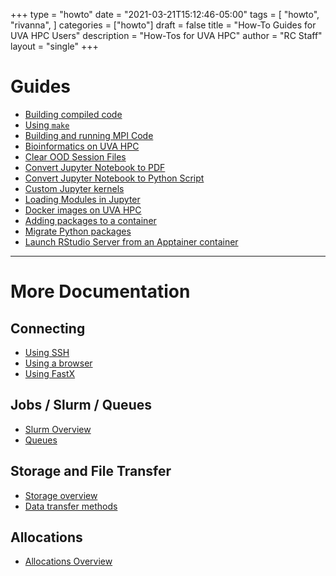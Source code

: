 +++
type = "howto"
date = "2021-03-21T15:12:46-05:00"
tags = [
  "howto",
  "rivanna",
]
categories = ["howto"]
draft = false
title = "How-To Guides for UVA HPC Users"
description = "How-Tos for UVA HPC"
author = "RC Staff"
layout = "single"
+++

# Guides

* [Building compiled code](/userinfo/howtos/rivanna/compiler-howto)
* [Using `make`](/userinfo/howtos/rivanna/make)
* [Building and running MPI Code](/userinfo/howtos/rivanna/mpi-howto)
* [Bioinformatics on UVA HPC](/userinfo/howtos/rivanna/bioinfo-on-rivanna)
* [Clear OOD Session Files](/userinfo/howtos/rivanna/clear-ood-session-files)
* [Convert Jupyter Notebook to PDF](/userinfo/howtos/rivanna/convert-jupyter-pdf)
* [Convert Jupyter Notebook to Python Script](/userinfo/howtos/rivanna/jupyter-to-python-script)
* [Custom Jupyter kernels](/userinfo/howtos/rivanna/custom-jupyter-kernels)
* [Loading Modules in Jupyter](/userinfo/howtos/rivanna/load-module-in-jupyter)
* [Docker images on UVA HPC](/userinfo/howtos/rivanna/docker-images-on-rivanna)
* [Adding packages to a container](/userinfo/howtos/rivanna/add-packages-to-container)
* [Migrate Python packages](/userinfo/howtos/rivanna/migrate-python)
* [Launch RStudio Server from an Apptainer container](/userinfo/howtos/rivanna/launch-rserver)

- - -

# More Documentation

## Connecting

* [Using SSH](/userinfo/hpc/login/#secure-shell-access-ssh)
* [Using a browser](/userinfo/hpc/login/#web-based-access)
* [Using FastX](/userinfo/hpc/login/#remote-desktop-access)

## Jobs / Slurm / Queues

* [Slurm Overview](/userinfo/hpc/slurm/)
* [Queues](/userinfo/hpc/#job-queues)

## Storage and File Transfer

* [Storage overview](/userinfo/hpc/storage/)
* [Data transfer methods](/userinfo/data-transfer/)

## Allocations

* [Allocations Overview](/userinfo/hpc/access/)
